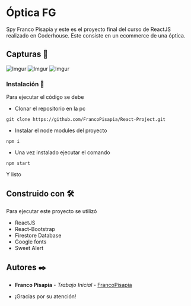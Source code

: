 # Óptica FG

Spy Franco Pisapia y este es el proyecto final del curso de ReactJS realizado en Coderhouse. Este consiste en un ecommerce de una óptica.

## Capturas 🚀 

![Imgur](http://drive.google.com/uc?export=view&id=1A5tulg2Hn-uasYcE5tE2PTdmY7nWsflu)
![Imgur](http://drive.google.com/uc?export=view&id=1QYvPINcr3OFYSjubTU6it6CAgE3C14ss)
![Imgur](http://drive.google.com/uc?export=view&id=10E4ygJOCd0HerzXJBaU5yrOVvmX7RVZv)


### Instalación 🔧

Para ejecutar el código se debe 

* Clonar el repositorio en la pc

```
git clone https://github.com/FrancoPisapia/React-Project.git
```

* Instalar el node modules del proyecto

```
npm i
```

* Una vez instalado ejecutar el comando

```
npm start
```
Y listo




## Construido con 🛠️

Para ejecutar este proyecto se utilizó

* ReactJS
* React-Bootstrap
* Firestore Database
* Google fonts
* Sweet Alert

## Autores ✒️


* **Franco Pisapia** - *Trabajo Inicial* - [FrancoPisapia](https://github.com/FrancoPisapia)

* ¡Gracias por su atención!
